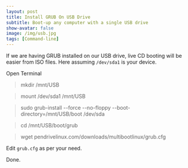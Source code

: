 ```yaml
---
layout: post
title: Install GRUB On USB Drive
subtitle: Boot-up any computer with a single USB drive
show-avatar: false
image: /img/usb.jpg
tags: [Command-line]
---
```

If we are having GRUB installed on our USB drive, live CD booting will be easier from ISO files. Here assuming ``/dev/sda1`` is your device.

Open Terminal

> mkdir /mnt/USB

> mount /dev/sda1 /mnt/USB

> sudo grub-install --force --no-floppy --boot-directory=/mnt/USB/boot /dev/sda

> cd /mnt/USB/boot/grub

> wget pendrivelinux.com/downloads/multibootlinux/grub.cfg

Edit ``grub.cfg`` as per your need.

Done.
